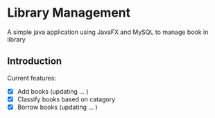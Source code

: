 # Library Management
A simple java application using JavaFX and MySQL to manage book in library
## Introduction
Current features:
- [x] Add books (updating ... )
- [x] Classify books based on catagory
- [x] Borrow books (updating ... )